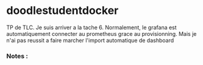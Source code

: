 # doodlestudentdocker
TP de TLC.
Je suis arriver a la tache 6.
Normalement, le grafana est automatiquement connecter au prometheus grace au provisionning.
Mais je n'ai pas reussit a faire marcher l'import automatique de dashboard

### Notes :
